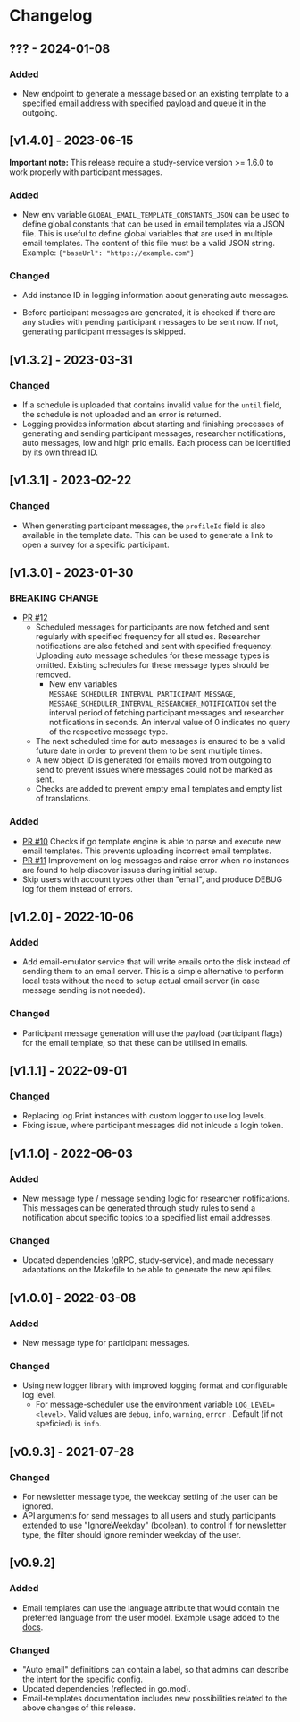 # Changelog

## ??? - 2024-01-08

### Added

- New endpoint to generate a message based on an existing template to a specified email address with specified payload and queue it in the outgoing.

## [v1.4.0] - 2023-06-15

**Important note:** This release require a study-service version >= 1.6.0 to work properly with participant messages.

### Added

- New env variable `GLOBAL_EMAIL_TEMPLATE_CONSTANTS_JSON` can be used to define global constants that can be used in email templates via a JSON file. This is useful to define global variables that are used in multiple email templates. The content of this file must be a valid JSON string. Example: `{"baseUrl": "https://example.com"}`

### Changed

- Add instance ID in logging information about generating auto messages.

- Before participant messages are generated, it is checked if there are any studies with pending participant messages to be sent now. If not, generating participant messages is skipped.

## [v1.3.2] - 2023-03-31

### Changed

- If a schedule is uploaded that contains invalid value for the `until` field, the schedule is not uploaded and an error is returned.
- Logging provides information about starting and finishing processes of generating and sending participant messages, researcher notifications, auto messages, low and high prio emails. Each process can be identified by its own thread ID.

## [v1.3.1] - 2023-02-22

### Changed

- When generating participant messages, the `profileId` field is also available in the template data. This can be used to generate a link to open a survey for a specific participant.

## [v1.3.0] - 2023-01-30

### BREAKING CHANGE

- [PR #12](https://github.com/influenzanet/messaging-service/pull/12)
  - Scheduled messages for participants are now fetched and sent regularly with specified frequency for all studies. Researcher notifications are also fetched and sent with specified frequency. Uploading auto message schedules for these message types is omitted. Existing schedules for these message types should be removed.
    - New env variables `MESSAGE_SCHEDULER_INTERVAL_PARTICIPANT_MESSAGE`, `MESSAGE_SCHEDULER_INTERVAL_RESEARCHER_NOTIFICATION` set the interval period of fetching participant messages and researcher notifications in seconds. An interval value of 0 indicates no query of the respective message type.
  - The next scheduled time for auto messages is ensured to be a valid future date in order to prevent them to be sent multiple times.
  - A new object ID is generated for emails moved from outgoing to send to prevent issues where messages could not be marked as sent.
  - Checks are added to prevent empty email templates and empty list of translations.

### Added

- [PR #10](https://github.com/influenzanet/messaging-service/pull/10) Checks if go template engine is able to parse and execute new email templates. This prevents uploading incorrect email templates.
- [PR #11](https://github.com/influenzanet/messaging-service/pull/11) Improvement on log messages and raise error when no instances are found to help discover issues during initial setup.
- Skip users with account types other than "email", and produce DEBUG log for them instead of errors.

## [v1.2.0] - 2022-10-06

### Added

- Add email-emulator service that will write emails onto the disk instead of sending them to an email server. This is a simple alternative to perform local tests without the need to setup actual email server (in case message sending is not needed).

### Changed

- Participant message generation will use the payload (participant flags) for the email template, so that these can be utilised in emails.

## [v1.1.1] - 2022-09-01

### Changed

- Replacing log.Print instances with custom logger to use log levels.
- Fixing issue, where participant messages did not inlcude a login token.

## [v1.1.0] - 2022-06-03

### Added

- New message type / message sending logic for researcher notifications. This messages can be generated through study rules to send a notification about specific topics to a specified list email addresses.

### Changed

- Updated dependencies (gRPC, study-service), and made necessary adaptations on the Makefile to be able to generate the new api files.

## [v1.0.0] - 2022-03-08

### Added

- New message type for participant messages.

### Changed

- Using new logger library with improved logging format and configurable log level.
  - For message-scheduler use the environment variable `LOG_LEVEL=<level>`. Valid values are `debug`, `info`, `warning`, `error` . Default (if not speficied) is `info`.

## [v0.9.3] - 2021-07-28

### Changed

- For newsletter message type, the weekday setting of the user can be ignored.
- API arguments for send messages to all users and study participants extended to use "IgnoreWeekday" (boolean), to control if for newsletter type, the filter should ignore reminder weekday of the user.

## [v0.9.2]

### Added

- Email templates can use the language attribute that would contain the preferred language from the user model. Example usage added to the [docs](docs/email-templates.md).

### Changed

- "Auto email" definitions can contain a label, so that admins can describe the intent for the specific config.
- Updated dependencies (reflected in go.mod).
- Email-templates documentation includes new possibilities related to the above changes of this release.
